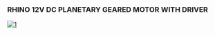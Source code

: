### RHINO 12V DC PLANETARY GEARED MOTOR WITH DRIVER

[![1]][1]


  [1]: https://i.stack.imgur.com/agbjc.png
